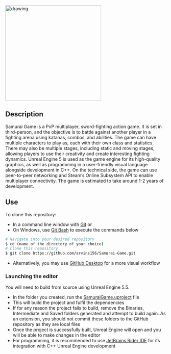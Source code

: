 <img src="https://github.com/user-attachments/assets/e6ea854b-2188-42e7-a533-b889343e7800" alt="drawing" width="300"/>

## Description
Samurai Game is a PvP multiplayer, sword-fighting action game. It is set in third-person, and the objective is to battle against another player in a fighting arena using katanas, combos, and abilities. The game can have multiple characters to play as, each with their own class and statistics. There may also be multiple stages, including static and moving stages, allowing players to use their creativity and create interesting fighting dynamics. Unreal Engine 5 is used as the game engine for its high-quality graphics, as well as programming in a user-friendly visual language alongside development in C++. On the technical side, the game can use peer-to-peer networking and Steam’s Online Subsystem API to enable multiplayer connectivity. The game is estimated to take around 1-2 years of development.
## Use
To clone this repository:
* In a command line window with [Git](https://git-scm.com/) or
* On Windows, use [Git Bash](https://git-scm.com/download/win) to execute the commands below
```sh
# Navigate into your desired repository
$ cd (name of the directory of your choice)
# Clone this repository
$ git clone https://github.com/arvins156/Samurai-Game.git
```
* Alternatively, you may use [GitHub Desktop](https://desktop.github.com/download/) for a more visual workflow
### Launching the editor
You will need to build from source using Unreal Engine 5.5. 
* In the folder you created, run the [SamuraiGame.uproject](https://github.com/arvins156/Samurai-Game/blob/main/SamuraiGame.uproject) file
* This will build the project and fulfil the dependencies
* If for any reason the project fails to build, remove the Binaries, Intermediate and Saved folders generated and attempt to build again. As an extension, you should not commit these folders to the GitHub repository as they are local files 
* Once the project is successfully built, Unreal Engine will open and you will be able to make changes in the editor
* For programming, it is recommended to use [JetBrains Rider IDE](https://www.jetbrains.com/rider/) for its integration with C++ Unreal Engine development
